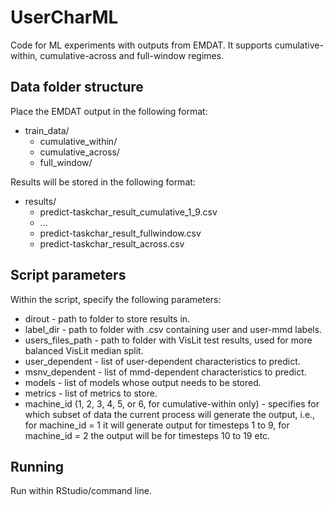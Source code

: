 # UserCharML
Code for ML experiments with outputs from EMDAT. It supports cumulative-within, cumulative-across and full-window regimes.
## Data folder structure
Place the EMDAT output in the following format:
- train_data/
  - cumulative_within/
  - cumulative_across/
  - full_window/
  
Results will be stored in the following format:
- results/
  - predict-taskchar_result_cumulative_1_9.csv
  - ...
  - predict-taskchar_result_fullwindow.csv
  - predict-taskchar_result_across.csv
## Script parameters
Within the script, specify the following parameters:
- dirout - path to folder to store results in.
- label_dir - path to folder with .csv containing user and user-mmd labels.
- users_files_path - path to folder with VisLit test results, used for more balanced VisLit median split.
- user_dependent - list of user-dependent characteristics to predict.
- msnv_dependent - list of mmd-dependent characteristics to predict.
- models - list of models whose output needs to be stored.
- metrics - list of metrics to store.
- machine_id (1, 2, 3, 4, 5, or 6, for cumulative-within only) - specifies for which subset of data the current process will generate the output, i.e., for machine_id = 1 it will generate output for timesteps 1 to 9, for machine_id = 2 the output will be for timesteps 10 to 19 etc.

## Running
Run within RStudio/command line.
